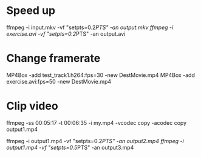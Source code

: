 
# Speed up
ffmpeg -i input.mkv -vf "setpts=0.2*PTS" -an output.mkv
ffmpeg -i exercise.avi -vf "setpts=0.2*PTS" -an output.avi

# Change framerate

MP4Box -add test_track1.h264:fps=30 -new DestMovie.mp4
MP4Box -add exercise.avi:fps=50 -new DestMovie.mp4


# Clip video

ffmpeg -ss 00:05:17 -t 00:06:35 -i my.mp4 -vcodec copy -acodec copy output1.mp4



ffmpeg -i output1.mp4 -vf "setpts=0.2*PTS" -an output2.mp4
ffmpeg -i output1.mp4 -vf "setpts=0.5*PTS" -an output3.mp4

